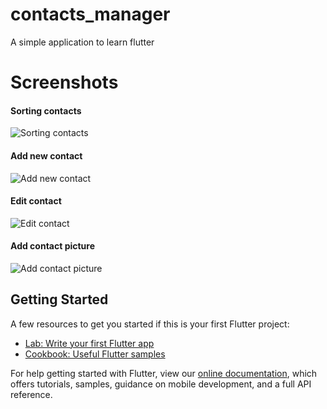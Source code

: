 # contacts_manager

A simple application to learn flutter

# Screenshots

#### Sorting contacts
![Sorting contacts](https://raw.githubusercontent.com/arubesu/contacts_manager/main/screenshots/screen-1.gif)

#### Add new contact
![Add new contact](https://raw.githubusercontent.com/arubesu/contacts_manager/main/screenshots/screen2.gif)

#### Edit contact
![Edit contact](https://raw.githubusercontent.com/arubesu/contacts_manager/main/screenshots/screen3.gif)

#### Add contact picture
![Add contact picture](https://raw.githubusercontent.com/arubesu/contacts_manager/main/screenshots/screen4.gif)


## Getting Started


A few resources to get you started if this is your first Flutter project:

- [Lab: Write your first Flutter app](https://flutter.dev/docs/get-started/codelab)
- [Cookbook: Useful Flutter samples](https://flutter.dev/docs/cookbook)

For help getting started with Flutter, view our
[online documentation](https://flutter.dev/docs), which offers tutorials,
samples, guidance on mobile development, and a full API reference.
